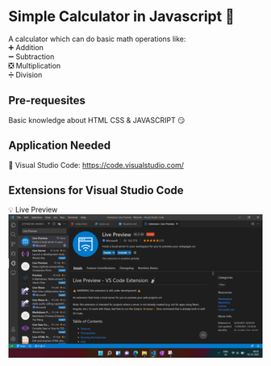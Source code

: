 # Simple Calculator in Javascript 🔢
A calculator which can do basic math operations like:  
➕ Addition  
➖ Subtraction  
❎ Multiplication  
➗ Division

## Pre-requesites
Basic knowledge about HTML CSS & JAVASCRIPT 😏

## Application Needed
📝 Visual Studio Code: https://code.visualstudio.com/   

## Extensions for Visual Studio Code
💡 Live Preview  
![](LivePreview.png)
